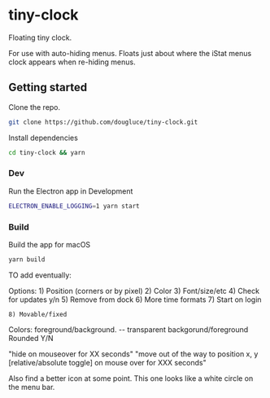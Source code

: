 # tiny-clock

Floating tiny clock.

For use with auto-hiding menus. Floats just about where the iStat
menus clock appears when re-hiding menus.

## Getting started

Clone the repo.

```bash
git clone https://github.com/dougluce/tiny-clock.git
```

Install dependencies

```bash
cd tiny-clock && yarn
```

### Dev

Run the Electron app in Development

```bash
ELECTRON_ENABLE_LOGGING=1 yarn start
```

### Build

Build the app for macOS
```bash
yarn build
```


TO add eventually:


Options:
    1) Position (corners or by pixel)
    2) Color
    3) Font/size/etc
    4) Check for updates y/n
    5) Remove from dock
    6) More time formats
    7) Start on login

    8) Movable/fixed
Colors: foreground/background. -- transparent backgorund/foreground
Rounded Y/N

"hide on mouseover for XX seconds"
"move out of the way to position x, y [relative/absolute toggle] on mouse over for XXX seconds"

Also find a better icon at some point. This one looks like a white circle on the menu bar.


